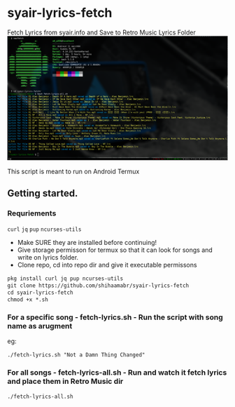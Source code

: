 # syair-lyrics-fetch
Fetch Lyrics from syair.info and Save to Retro Music Lyrics Folder
![screenshot.png](screenshot.png)

This script is meant to run on Android Termux

## Getting started. 
### Requriements
`curl` `jq` `pup` `ncurses-utils`
- Make SURE they are installed before continuing!
- Give storage permisson for termux so that it can look for songs and write on lyrics folder.
- Clone repo, cd into repo dir and give it executable permissons
```
pkg install curl jq pup ncurses-utils
git clone https://github.com/shihaamabr/syair-lyrics-fetch
cd syair-lyrics-fetch
chmod +x *.sh
```

### For a specific song - fetch-lyrics.sh - Run the script with song name as arugment
eg:
```
./fetch-lyrics.sh "Not a Damn Thing Changed"
```


### For all songs - fetch-lyrics-all.sh - Run and watch it fetch lyrics and place them in Retro Music dir
```
./fetch-lyrics-all.sh
```
